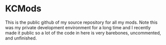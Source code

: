 # KCMods
This is the public github of my source repository for all my mods.
Note this was my private development environment for a long time and I recently made it public so a lot of the code in here is very barebones, uncommented, and unfinished. 
